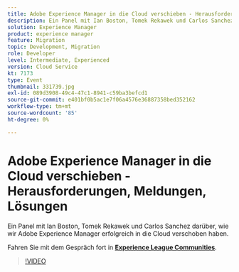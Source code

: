 ```yaml
---
title: Adobe Experience Manager in die Cloud verschieben - Herausforderungen, Meldungen, Lösungen
description: Ein Panel mit Ian Boston, Tomek Rekawek und Carlos Sanchez darüber, wie wir Adobe Experience Manager erfolgreich in die Cloud verschoben haben. Diese Sitzung wurde im Rahmen des Adobe Developers Live Content-Ereignisses bereitgestellt.
solution: Experience Manager
product: experience manager
feature: Migration
topic: Development, Migration
role: Developer
level: Intermediate, Experienced
version: Cloud Service
kt: 7173
type: Event
thumbnail: 331739.jpg
exl-id: 089d3908-49c4-47c1-8941-c59ba3befcd1
source-git-commit: e401bf0b5ac1e7f06a4576e36887358bed352162
workflow-type: tm+mt
source-wordcount: '85'
ht-degree: 0%

---
```


# Adobe Experience Manager in die Cloud verschieben - Herausforderungen, Meldungen, Lösungen

Ein Panel mit Ian Boston, Tomek Rekawek und Carlos Sanchez darüber, wie wir Adobe Experience Manager erfolgreich in die Cloud verschoben haben.

Fahren Sie mit dem Gespräch fort in **[Experience League Communities](https://adobe.ly/36Yd3v6)**.

>[!VIDEO](https://video.tv.adobe.com/v/331739/?quality=12&learn=on&hidetitle=true)
